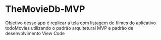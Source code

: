 # TheMovieDb-MVP
Objetivo desse app é replicar a tela com listagem de filmes do aplicativo todoMovies utilizando o padrão arquitetural MVP e padrão de desenvolvimento View Code
